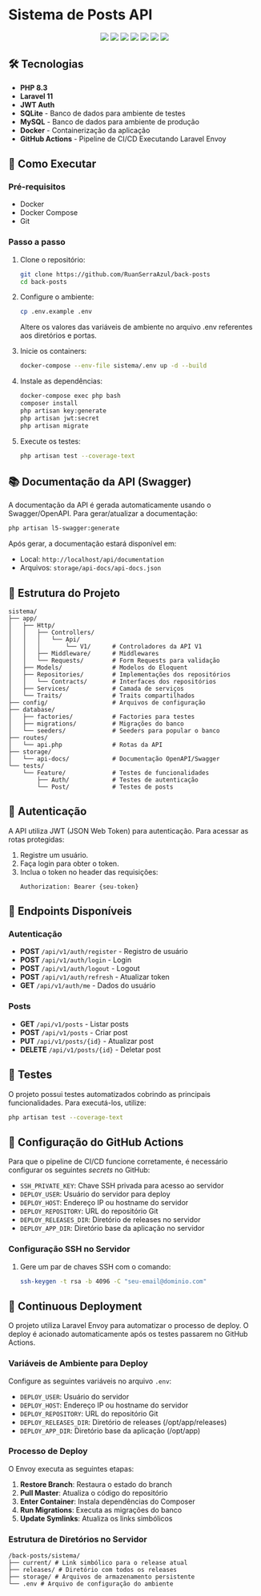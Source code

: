 # Sistema de Posts API

<p align="center">
  <img src="https://img.shields.io/badge/PHP-8.3-777BB4?style=for-the-badge&logo=php&logoColor=white">
  <img src="https://img.shields.io/badge/Laravel-10-FF2D20?style=for-the-badge&logo=laravel&logoColor=white">
  <img src="https://img.shields.io/badge/MySQL-00000F?style=for-the-badge&logo=mysql&logoColor=white">
  <img src="https://img.shields.io/badge/Docker-2496ED?style=for-the-badge&logo=docker&logoColor=white">
  <img src="https://img.shields.io/badge/JWT-000000?style=for-the-badge&logo=json-web-tokens&logoColor=white">
  <img src="https://img.shields.io/badge/SQLite-07405E?style=for-the-badge&logo=sqlite&logoColor=white">
  <img src="https://img.shields.io/badge/GitHub_Actions-2088FF?style=for-the-badge&logo=github-actions&logoColor=white">
</p>

## 🛠️ Tecnologias

- **PHP 8.3** 
- **Laravel 11** 
- **JWT Auth** 
- **SQLite** - Banco de dados para ambiente de testes
- **MySQL** - Banco de dados para ambiente de produção
- **Docker** - Containerização da aplicação
- **GitHub Actions** - Pipeline de CI/CD Executando Laravel Envoy


## 🚀 Como Executar

### Pré-requisitos
- Docker
- Docker Compose
- Git

### Passo a passo

1. Clone o repositório:
   ```bash
   git clone https://github.com/RuanSerraAzul/back-posts
   cd back-posts
   ```

2. Configure o ambiente:
   ```bash
   cp .env.example .env
   ```
   Altere os valores das variáveis de ambiente no arquivo .env referentes aos diretórios e portas.

3. Inicie os containers:
   ```bash
   docker-compose --env-file sistema/.env up -d --build
   ```

4. Instale as dependências:
   ```bash
   docker-compose exec php bash
   composer install
   php artisan key:generate
   php artisan jwt:secret
   php artisan migrate
   ```

5. Execute os testes:
   ```bash
   php artisan test --coverage-text


## 📚 Documentação da API (Swagger)

A documentação da API é gerada automaticamente usando o Swagger/OpenAPI. Para gerar/atualizar a documentação:

   ```bash
   php artisan l5-swagger:generate
   ```

Após gerar, a documentação estará disponível em:
- Local: `http://localhost/api/documentation`
- Arquivos: `storage/api-docs/api-docs.json`



## 📂 Estrutura do Projeto

```plaintext
sistema/
├── app/
│   ├── Http/
│   │   ├── Controllers/
│   │   │   └── Api/
│   │   │       └── V1/      # Controladores da API V1
│   │   ├── Middleware/      # Middlewares
│   │   └── Requests/        # Form Requests para validação
│   ├── Models/              # Modelos do Eloquent
│   ├── Repositories/        # Implementações dos repositórios
│   │   └── Contracts/       # Interfaces dos repositórios
│   ├── Services/            # Camada de serviços
│   └── Traits/              # Traits compartilhados
├── config/                  # Arquivos de configuração
├── database/
│   ├── factories/           # Factories para testes
│   ├── migrations/          # Migrações do banco
│   └── seeders/             # Seeders para popular o banco
├── routes/
│   └── api.php              # Rotas da API
├── storage/
│   └── api-docs/            # Documentação OpenAPI/Swagger
└── tests/
    └── Feature/             # Testes de funcionalidades
        ├── Auth/            # Testes de autenticação
        └── Post/            # Testes de posts
```

## 🔑 Autenticação

A API utiliza JWT (JSON Web Token) para autenticação. Para acessar as rotas protegidas:

1. Registre um usuário.
2. Faça login para obter o token.
3. Inclua o token no header das requisições:
   ```
   Authorization: Bearer {seu-token}
   ```

## 📝 Endpoints Disponíveis

### Autenticação
- **POST** `/api/v1/auth/register` - Registro de usuário
- **POST** `/api/v1/auth/login` - Login
- **POST** `/api/v1/auth/logout` - Logout
- **POST** `/api/v1/auth/refresh` - Atualizar token
- **GET** `/api/v1/auth/me` - Dados do usuário

### Posts
- **GET** `/api/v1/posts` - Listar posts
- **POST** `/api/v1/posts` - Criar post
- **PUT** `/api/v1/posts/{id}` - Atualizar post
- **DELETE** `/api/v1/posts/{id}` - Deletar post

## 🧪 Testes

O projeto possui testes automatizados cobrindo as principais funcionalidades. Para executá-los, utilize:
```bash
php artisan test --coverage-text
```

## 🔧 Configuração do GitHub Actions

Para que o pipeline de CI/CD funcione corretamente, é necessário configurar os seguintes *secrets* no GitHub:

- `SSH_PRIVATE_KEY`: Chave SSH privada para acesso ao servidor
- `DEPLOY_USER`: Usuário do servidor para deploy
- `DEPLOY_HOST`: Endereço IP ou hostname do servidor
- `DEPLOY_REPOSITORY`: URL do repositório Git
- `DEPLOY_RELEASES_DIR`: Diretório de releases no servidor
- `DEPLOY_APP_DIR`: Diretório base da aplicação no servidor

### Configuração SSH no Servidor

1. Gere um par de chaves SSH com o comando:
   ```bash
   ssh-keygen -t rsa -b 4096 -C "seu-email@dominio.com"
   ```

## 🚀 Continuous Deployment

O projeto utiliza Laravel Envoy para automatizar o processo de deploy. O deploy é acionado automaticamente após os testes passarem no GitHub Actions.

### Variáveis de Ambiente para Deploy

Configure as seguintes variáveis no arquivo `.env`:

- `DEPLOY_USER`: Usuário do servidor
- `DEPLOY_HOST`: Endereço IP ou hostname do servidor
- `DEPLOY_REPOSITORY`: URL do repositório Git
- `DEPLOY_RELEASES_DIR`: Diretório de releases (/opt/app/releases)
- `DEPLOY_APP_DIR`: Diretório base da aplicação (/opt/app)

### Processo de Deploy

O Envoy executa as seguintes etapas:

1. **Restore Branch**: Restaura o estado do branch
2. **Pull Master**: Atualiza o código do repositório
3. **Enter Container**: Instala dependências do Composer
4. **Run Migrations**: Executa as migrações do banco
5. **Update Symlinks**: Atualiza os links simbólicos

### Estrutura de Diretórios no Servidor

```plaintext
/back-posts/sistema/
├── current/ # Link simbólico para o release atual
├── releases/ # Diretório com todos os releases
├── storage/ # Arquivos de armazenamento persistente
└── .env # Arquivo de configuração do ambiente
```